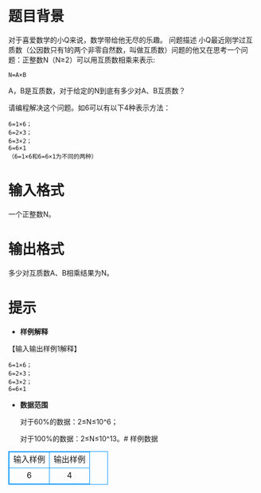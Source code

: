 # 题目背景
  对于喜爱数学的小Q来说，数学带给他无尽的乐趣。
问题描述
  小Q最近刚学过互质数（公因数只有1的两个非零自然数，叫做互质数）问题的他又在思考一个问题：正整数N（N≥2）可以用互质数相乘来表示:
```
N=A×B
```
  A，B是互质数，对于给定的N到底有多少对A、B互质数？
	
请编程解决这个问题。如6可以有以下4种表示方法：
```
6=1×6；
6=2×3；
6=3×2；
6=6×1
（6=1×6和6=6×1为不同的两种） 
```
# 输入格式
  一个正整数N。
# 输出格式
  多少对互质数A、B相乘结果为N。
# 提示
* **样例解释**

 【输入输出样例1解释】
 ```
6=1×6；
6=2×3；
6=3×2；
6=6×1
```
* **数据范围**

  对于60%的数据：2≤N≤10^6；

  对于100%的数据：2≤N≤10^13。# 样例数据
<style>
        table,table tr th, table tr td { border:1px solid #0094ff; }
        table { width: 200px; min-height: 25px; line-height: 25px; text-align: center; border-collapse: collapse;}   
    </style>
<table>
	<tr>
		<td>输入样例</td>
		<td>输出样例</td>
	</tr>
<tr><td>6</td><td>4</td></tr></table>
